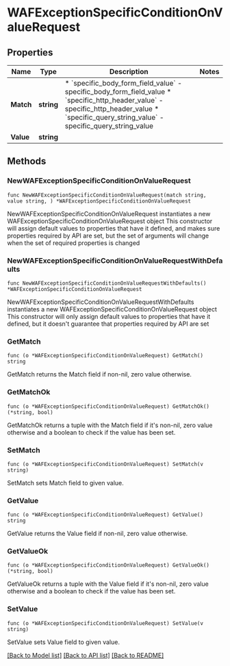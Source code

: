 # WAFExceptionSpecificConditionOnValueRequest

## Properties

Name | Type | Description | Notes
------------ | ------------- | ------------- | -------------
**Match** | **string** | * &#x60;specific_body_form_field_value&#x60; - specific_body_form_field_value * &#x60;specific_http_header_value&#x60; - specific_http_header_value * &#x60;specific_query_string_value&#x60; - specific_query_string_value | 
**Value** | **string** |  | 

## Methods

### NewWAFExceptionSpecificConditionOnValueRequest

`func NewWAFExceptionSpecificConditionOnValueRequest(match string, value string, ) *WAFExceptionSpecificConditionOnValueRequest`

NewWAFExceptionSpecificConditionOnValueRequest instantiates a new WAFExceptionSpecificConditionOnValueRequest object
This constructor will assign default values to properties that have it defined,
and makes sure properties required by API are set, but the set of arguments
will change when the set of required properties is changed

### NewWAFExceptionSpecificConditionOnValueRequestWithDefaults

`func NewWAFExceptionSpecificConditionOnValueRequestWithDefaults() *WAFExceptionSpecificConditionOnValueRequest`

NewWAFExceptionSpecificConditionOnValueRequestWithDefaults instantiates a new WAFExceptionSpecificConditionOnValueRequest object
This constructor will only assign default values to properties that have it defined,
but it doesn't guarantee that properties required by API are set

### GetMatch

`func (o *WAFExceptionSpecificConditionOnValueRequest) GetMatch() string`

GetMatch returns the Match field if non-nil, zero value otherwise.

### GetMatchOk

`func (o *WAFExceptionSpecificConditionOnValueRequest) GetMatchOk() (*string, bool)`

GetMatchOk returns a tuple with the Match field if it's non-nil, zero value otherwise
and a boolean to check if the value has been set.

### SetMatch

`func (o *WAFExceptionSpecificConditionOnValueRequest) SetMatch(v string)`

SetMatch sets Match field to given value.


### GetValue

`func (o *WAFExceptionSpecificConditionOnValueRequest) GetValue() string`

GetValue returns the Value field if non-nil, zero value otherwise.

### GetValueOk

`func (o *WAFExceptionSpecificConditionOnValueRequest) GetValueOk() (*string, bool)`

GetValueOk returns a tuple with the Value field if it's non-nil, zero value otherwise
and a boolean to check if the value has been set.

### SetValue

`func (o *WAFExceptionSpecificConditionOnValueRequest) SetValue(v string)`

SetValue sets Value field to given value.



[[Back to Model list]](../README.md#documentation-for-models) [[Back to API list]](../README.md#documentation-for-api-endpoints) [[Back to README]](../README.md)


